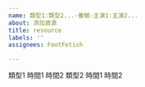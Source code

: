 ```yaml
---
name: 類型1:類型2...-番號-主演1:主演2...
about: 添加資源
title: resource
labels: ''
assignees: FootFetish

---
```


類型1 時間1 時間2
類型2 時間1 時間2
